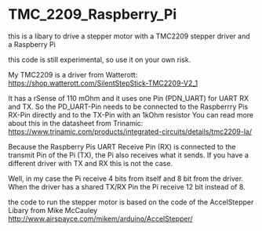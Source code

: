 # TMC_2209_Raspberry_Pi
this is a libary to drive a stepper motor with a TMC2209 stepper driver and a Raspberry Pi

this code is still experimental, so use it on your own risk.

My TMC2209 is a driver from Watterott:
https://shop.watterott.com/SilentStepStick-TMC2209-V2_1

It has a rSense of 110 mOhm and it uses one Pin (PDN_UART) for UART RX and TX.
So the PD_UART-Pin needs to be connected to the Raspberrry Pis RX-Pin directly and to the TX-Pin with an 1kOhm resistor
You can read more about this in the datasheet from Trinamic:
https://www.trinamic.com/products/integrated-circuits/details/tmc2209-la/

Because the Raspberry Pis UART Receive Pin (RX) is connected to the transmit Pin of the Pi (TX), the Pi also receives what it sends.
If you have a different driver with TX and RX this is not the case.

Well, in my case the Pi receive 4 bits from itself and 8 bit from the driver.
When the driver has a shared TX/RX Pin the Pi receive 12 bit instead of 8.

the code to run the stepper motor is based on the code of the AccelStepper Libary from Mike McCauley
http://www.airspayce.com/mikem/arduino/AccelStepper/
